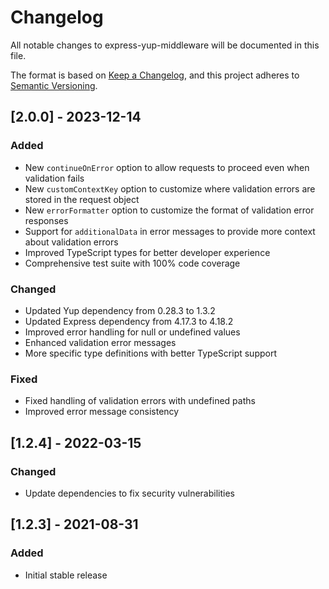 # Changelog

All notable changes to express-yup-middleware will be documented in this file.

The format is based on [Keep a Changelog](https://keepachangelog.com/en/1.0.0/),
and this project adheres to [Semantic Versioning](https://semver.org/spec/v2.0.0.html).

## [2.0.0] - 2023-12-14

### Added

- New `continueOnError` option to allow requests to proceed even when validation fails
- New `customContextKey` option to customize where validation errors are stored in the request object
- New `errorFormatter` option to customize the format of validation error responses
- Support for `additionalData` in error messages to provide more context about validation errors
- Improved TypeScript types for better developer experience
- Comprehensive test suite with 100% code coverage

### Changed

- Updated Yup dependency from 0.28.3 to 1.3.2
- Updated Express dependency from 4.17.3 to 4.18.2
- Improved error handling for null or undefined values
- Enhanced validation error messages
- More specific type definitions with better TypeScript support

### Fixed

- Fixed handling of validation errors with undefined paths
- Improved error message consistency

## [1.2.4] - 2022-03-15

### Changed

- Update dependencies to fix security vulnerabilities

## [1.2.3] - 2021-08-31

### Added

- Initial stable release
